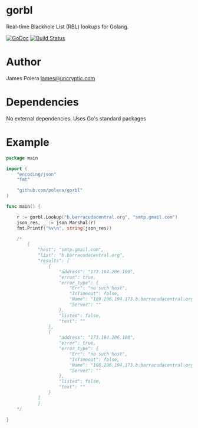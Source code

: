 # gorbl
Real-time Blackhole List (RBL) lookups for Golang.

[![GoDoc](https://godoc.org/github.com/polera/gorbl?status.svg)](https://godoc.org/github.com/polera/gorbl)  [![Build Status](https://travis-ci.org/polera/gorbl.svg?branch=master)](https://travis-ci.org/polera/gorbl)

Author
==
James Polera <james@uncryptic.com>

Dependencies
==
No external dependencies.  Uses Go's standard packages

Example
==

```go
package main

import (
	"encoding/json"
	"fmt"

	"github.com/polera/gorbl"
)

func main() {

	r := gorbl.Lookup("b.barracudacentral.org", "smtp.gmail.com")
	json_res, _ := json.Marshal(r)
	fmt.Printf("%v\n", string(json_res))

	/*
		{
		    "host": "smtp.gmail.com",
		    "list": "b.barracudacentral.org",
		    "results": [
		        {
		            "address": "173.194.206.109",
		            "error": true,
		            "error_type": {
		                "Err": "no such host",
		                "IsTimeout": false,
		                "Name": "109.206.194.173.b.barracudacentral.org",
		                "Server": ""
		            },
		            "listed": false,
		            "text": ""
		        },
		        {
		            "address": "173.194.206.108",
		            "error": true,
		            "error_type": {
		                "Err": "no such host",
		                "IsTimeout": false,
		                "Name": "108.206.194.173.b.barracudacentral.org",
		                "Server": ""
		            },
		            "listed": false,
		            "text": ""
		        }
		    ]
			}
	*/

}

```
